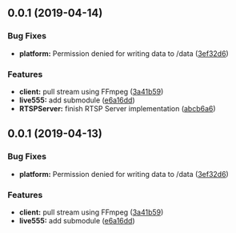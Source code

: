 <a name="0.0.1"></a>
## 0.0.1 (2019-04-14)


### Bug Fixes

* **platform:** Permission denied for writing data to /data ([3ef32d6](https://github.com/kgbook/RTSPServer/commit/3ef32d6))


### Features

* **client:** pull stream using FFmpeg ([3a41b59](https://github.com/kgbook/RTSPServer/commit/3a41b59))
* **live555:** add submodule ([e6a16dd](https://github.com/kgbook/RTSPServer/commit/e6a16dd))
* **RTSPServer:** finish RTSP Server implementation ([abcb6a6](https://github.com/kgbook/RTSPServer/commit/abcb6a6))



<a name="0.0.1"></a>
## 0.0.1 (2019-04-13)


### Bug Fixes

* **platform:** Permission denied for writing data to /data ([3ef32d6](https://github.com/kgbook/RTSPServer/commit/3ef32d6))


### Features

* **client:** pull stream using FFmpeg ([3a41b59](https://github.com/kgbook/RTSPServer/commit/3a41b59))
* **live555:** add submodule ([e6a16dd](https://github.com/kgbook/RTSPServer/commit/e6a16dd))



